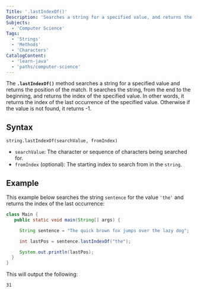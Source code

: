 ```yaml
---
Title: '.lastIndexOf()' 
Description: 'Searches a string for a specified value, and returns the position of the match.'
Subjects:
  - 'Computer Science'
Tags:
  - 'Strings'
  - 'Methods'
  - 'Characters'
CatalogContent:
  - 'learn-java'
  - 'paths/computer-science'
---
```


The **`.lastIndexOf()`** method searches a string for a specified value and returns the position of the match. It searches the string, from the end to the beginning, and returns the index of the specified value. In other words, it returns the index of the last occurrence of the specified value. Otherwise if the value is not found, it returns -1.

## Syntax

```pseudo
string.lastIndexOf(searchValue, fromIndex)
```

- `searchValue`: The character or sequence of characters being searched for.
- `fromIndex` (optional): The starting index to search from in the `string`.

## Example

This example below searches the string `sentence` for the value `'the'` and returns the index of the last occurrence:

```java
class Main {
   public static void main(String[] args) {

     String sentence = "The quick brown fox jumps over the lazy dog";

     int lastPos = sentence.lastIndexOf("the");

     System.out.println(lastPos);
  }
} 
```

This will output the following:

```shell
31
```
